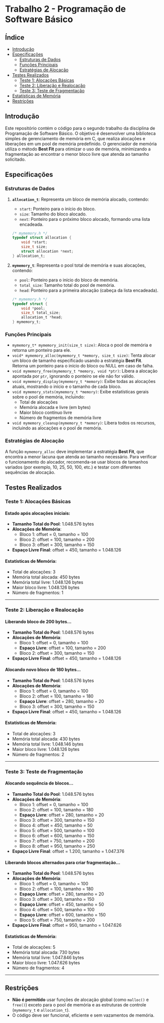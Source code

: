 # Trabalho 2 - Programação de Software Básico

## Índice
- [Introdução](#introdução)
- [Especificações](#especificações)
  - [Estruturas de Dados](#estruturas-de-dados)
  - [Funções Principais](#funções-principais)
  - [Estratégias de Alocação](#estratégias-de-alocação)
- [Testes Realizados](#testes-realizados)
  - [Teste 1: Alocações Básicas](#teste-1-alocações-básicas)
  - [Teste 2: Liberação e Realocação](#teste-2-liberação-e-realocação)
  - [Teste 3: Teste de Fragmentação](#teste-3-teste-de-fragmentação)
- [Estatísticas de Memória](#estatísticas-de-memória)
- [Restrições](#restrições)

## Introdução

Este repositório contém o código para o segundo trabalho da disciplina de Programação de Software Básico. O objetivo é desenvolver uma biblioteca simples de gerenciamento de memória em C, que realiza alocações e liberações em um pool de memória predefinido. O gerenciador de memória utiliza o método **Best Fit** para otimizar o uso de memória, minimizando a fragmentação ao encontrar o menor bloco livre que atenda ao tamanho solicitado.

## Especificações

### Estruturas de Dados

1. **`allocation_t`**: Representa um bloco de memória alocado, contendo:
   - `start`: Ponteiro para o início do bloco.
   - `size`: Tamanho do bloco alocado.
   - `next`: Ponteiro para o próximo bloco alocado, formando uma lista encadeada.

   
   ```c
   /* mymemory.h */
   typedef struct allocation {
       void *start;
       size_t size;
       struct allocation *next;
   } allocation_t;
   ```

1. **`mymemory_t`**: Representa o pool total de memória e suas alocações, contendo:
   - `pool`: Ponteiro para o início do bloco de memória.
   - `total_size`: Tamanho total do pool de memória.
   - `head`: Ponteiro para a primeira alocação (cabeça da lista encadeada).

   ```c
   /* mymemory.h */
   typedef struct {
       void *pool;
       size_t total_size;
       allocation_t *head;
   } mymemory_t;
   ```

### Funções Principais

- `mymemory_t* mymemory_init(size_t size)`: Aloca o pool de memória e retorna um ponteiro para ele.
- `void* mymemory_alloc(mymemory_t *memory, size_t size)`: Tenta alocar um bloco de tamanho especificado usando a estratégia **Best Fit**. Retorna um ponteiro para o início do bloco ou NULL em caso de falha.
- `void mymemory_free(mymemory_t *memory, void *ptr)`: Libera a alocação apontada por `ptr`, ignorando o ponteiro se ele não for válido.
- `void mymemory_display(mymemory_t *memory)`: Exibe todas as alocações atuais, mostrando o início e o tamanho de cada bloco.
- `void mymemory_stats(mymemory_t *memory)`: Exibe estatísticas gerais sobre o pool de memória, incluindo:
  - Total de alocações
  - Memória alocada e livre (em bytes)
  - Maior bloco contínuo livre
  - Número de fragmentos de memória livre
- `void mymemory_cleanup(mymemory_t *memory)`: Libera todos os recursos, incluindo as alocações e o pool de memória.

### Estratégias de Alocação

A função `mymemory_alloc` deve implementar a estratégia **Best Fit**, que encontra a menor lacuna que atenda ao tamanho necessário. Para verificar o funcionamento do alocador, recomenda-se usar blocos de tamanhos variados (por exemplo, 10, 25, 50, 100, etc.) e testar com diferentes sequências de alocação.

## Testes Realizados

### Teste 1: Alocações Básicas

#### Estado após alocações iniciais:
- **Tamanho Total do Pool**: 1.048.576 bytes
- **Alocações de Memória**:
  - Bloco 1: offset = 0, tamanho = 100
  - Bloco 2: offset = 100, tamanho = 200
  - Bloco 3: offset = 300, tamanho = 150
- **Espaço Livre Final**: offset = 450, tamanho = 1.048.126

#### Estatísticas de Memória:
- Total de alocações: 3
- Memória total alocada: 450 bytes
- Memória total livre: 1.048.126 bytes
- Maior bloco livre: 1.048.126 bytes
- Número de fragmentos: 1

---

### Teste 2: Liberação e Realocação

#### Liberando bloco de 200 bytes...
- **Tamanho Total do Pool**: 1.048.576 bytes
- **Alocações de Memória**:
  - Bloco 1: offset = 0, tamanho = 100
  - **Espaço Livre**: offset = 100, tamanho = 200
  - Bloco 2: offset = 300, tamanho = 150
- **Espaço Livre Final**: offset = 450, tamanho = 1.048.126

#### Alocando novo bloco de 180 bytes...
- **Tamanho Total do Pool**: 1.048.576 bytes
- **Alocações de Memória**:
  - Bloco 1: offset = 0, tamanho = 100
  - Bloco 2: offset = 100, tamanho = 180
  - **Espaço Livre**: offset = 280, tamanho = 20
  - Bloco 3: offset = 300, tamanho = 150
- **Espaço Livre Final**: offset = 450, tamanho = 1.048.126

#### Estatísticas de Memória:
- Total de alocações: 3
- Memória total alocada: 430 bytes
- Memória total livre: 1.048.146 bytes
- Maior bloco livre: 1.048.126 bytes
- Número de fragmentos: 2

---

### Teste 3: Teste de Fragmentação

#### Alocando sequência de blocos...
- **Tamanho Total do Pool**: 1.048.576 bytes
- **Alocações de Memória**:
  - Bloco 1: offset = 0, tamanho = 100
  - Bloco 2: offset = 100, tamanho = 180
  - **Espaço Livre**: offset = 280, tamanho = 20
  - Bloco 3: offset = 300, tamanho = 150
  - Bloco 4: offset = 450, tamanho = 50
  - Bloco 5: offset = 500, tamanho = 100
  - Bloco 6: offset = 600, tamanho = 150
  - Bloco 7: offset = 750, tamanho = 200
  - Bloco 8: offset = 950, tamanho = 250
- **Espaço Livre Final**: offset = 1.200, tamanho = 1.047.376

#### Liberando blocos alternados para criar fragmentação...
- **Tamanho Total do Pool**: 1.048.576 bytes
- **Alocações de Memória**:
  - Bloco 1: offset = 0, tamanho = 100
  - Bloco 2: offset = 100, tamanho = 180
  - **Espaço Livre**: offset = 280, tamanho = 20
  - Bloco 3: offset = 300, tamanho = 150
  - **Espaço Livre**: offset = 450, tamanho = 50
  - Bloco 4: offset = 500, tamanho = 100
  - **Espaço Livre**: offset = 600, tamanho = 150
  - Bloco 5: offset = 750, tamanho = 200
- **Espaço Livre Final**: offset = 950, tamanho = 1.047.626

#### Estatísticas de Memória:
- Total de alocações: 5
- Memória total alocada: 730 bytes
- Memória total livre: 1.047.846 bytes
- Maior bloco livre: 1.047.626 bytes
- Número de fragmentos: 4

---

## Restrições

- **Não é permitido** usar funções de alocação global (como `malloc()` e `free()`) exceto para o pool de memória e as estruturas de controle (`mymemory_t` e `allocation_t`).
- O código deve ser funcional, eficiente e sem vazamentos de memória.
